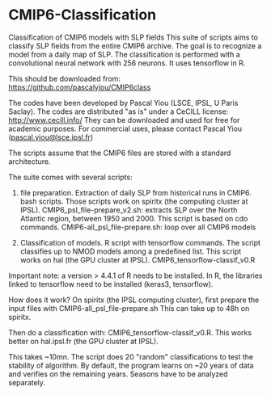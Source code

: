 # CMIP6-Classification
Classification of CMIP6 models with SLP fields
This suite of scripts aims to classify SLP fields from the entire CMIP6 archive. The goal is to recognize a model from a daily map of SLP. The classification is performed with a convolutional neural network with 256 neurons. It uses tensorflow in R.

This should be downloaded from: https://github.com/pascalyiou/CMIP6class

The codes have been developed by Pascal Yiou (LSCE, IPSL, U Paris Saclay). The codes are distributed "as is" under a CeCILL license:
http://www.cecill.info/
They can be downloaded and used for free for academic purposes.
For commercial uses, please contact Pascal Yiou (pascal.yiou@lsce.ipsl.fr)

The scripts assume that the CMIP6 files are stored with a standard architecture.

The suite comes with several scripts:

1. file preparation. Extraction of daily SLP from historical runs in CMIP6. bash scripts. Those scripts work on spiritx (the computing cluster at IPSL).
CMIP6_psl_file-prepare_v2.sh: extracts SLP over the North Atlantic region, between 1950 and 2000. This script is based on cdo commands.
CMIP6-all_psl_file-prepare.sh: loop over all CMIP6 models

2. Classification of models. R script with tensorflow commands. The script classifies up to NMOD models among a predefined list. This script works on hal (the GPU cluster at IPSL).
CMIP6_tensorflow-classif_v0.R

Important note: a version > 4.4.1 of R needs to be installed. In R, the libraries linked to tensorflow need to be installed (keras3, tensorflow).

How does it work? On spiritx (the IPSL computing cluster), first prepare the input files with
CMIP6-all_psl_file-prepare.sh
This can take up to 48h on spiritx.

Then do a classification with: CMIP6_tensorflow-classif_v0.R. This works better on hal.ipsl.fr (the GPU cluster at IPSL).

This takes ~10mn. The script does 20 "random" classifications to test the stability of algorithm. By default, the program learns on ~20 years of data and verifies on the remaining years. Seasons have to be analyzed separately.
